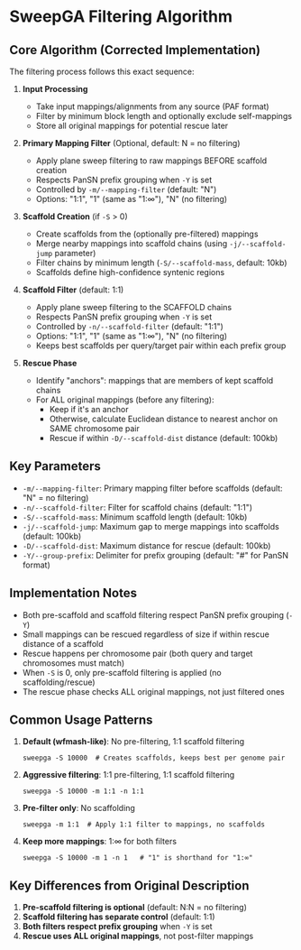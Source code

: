 # SweepGA Filtering Algorithm

## Core Algorithm (Corrected Implementation)

The filtering process follows this exact sequence:

1. **Input Processing**
   - Take input mappings/alignments from any source (PAF format)
   - Filter by minimum block length and optionally exclude self-mappings
   - Store all original mappings for potential rescue later

2. **Primary Mapping Filter** (Optional, default: N = no filtering)
   - Apply plane sweep filtering to raw mappings BEFORE scaffold creation
   - Respects PanSN prefix grouping when `-Y` is set
   - Controlled by `-m/--mapping-filter` (default: "N")
   - Options: "1:1", "1" (same as "1:∞"), "N" (no filtering)

3. **Scaffold Creation** (if `-S` > 0)
   - Create scaffolds from the (optionally pre-filtered) mappings
   - Merge nearby mappings into scaffold chains (using `-j/--scaffold-jump` parameter)
   - Filter chains by minimum length (`-S/--scaffold-mass`, default: 10kb)
   - Scaffolds define high-confidence syntenic regions

4. **Scaffold Filter** (default: 1:1)
   - Apply plane sweep filtering to the SCAFFOLD chains
   - Respects PanSN prefix grouping when `-Y` is set
   - Controlled by `-n/--scaffold-filter` (default: "1:1")
   - Options: "1:1", "1" (same as "1:∞"), "N" (no filtering)
   - Keeps best scaffolds per query/target pair within each prefix group

5. **Rescue Phase**
   - Identify "anchors": mappings that are members of kept scaffold chains
   - For ALL original mappings (before any filtering):
     - Keep if it's an anchor
     - Otherwise, calculate Euclidean distance to nearest anchor on SAME chromosome pair
     - Rescue if within `-D/--scaffold-dist` distance (default: 100kb)

## Key Parameters

- `-m/--mapping-filter`: Primary mapping filter before scaffolds (default: "N" = no filtering)
- `-n/--scaffold-filter`: Filter for scaffold chains (default: "1:1")
- `-S/--scaffold-mass`: Minimum scaffold length (default: 10kb)
- `-j/--scaffold-jump`: Maximum gap to merge mappings into scaffolds (default: 100kb)
- `-D/--scaffold-dist`: Maximum distance for rescue (default: 100kb)
- `-Y/--group-prefix`: Delimiter for prefix grouping (default: "#" for PanSN format)

## Implementation Notes

- Both pre-scaffold and scaffold filtering respect PanSN prefix grouping (`-Y`)
- Small mappings can be rescued regardless of size if within rescue distance of a scaffold
- Rescue happens per chromosome pair (both query and target chromosomes must match)
- When `-S` is 0, only pre-scaffold filtering is applied (no scaffolding/rescue)
- The rescue phase checks ALL original mappings, not just filtered ones

## Common Usage Patterns

1. **Default (wfmash-like)**: No pre-filtering, 1:1 scaffold filtering
   ```
   sweepga -S 10000  # Creates scaffolds, keeps best per genome pair
   ```

2. **Aggressive filtering**: 1:1 pre-filtering, 1:1 scaffold filtering
   ```
   sweepga -S 10000 -m 1:1 -n 1:1
   ```

3. **Pre-filter only**: No scaffolding
   ```
   sweepga -m 1:1  # Apply 1:1 filter to mappings, no scaffolds
   ```

4. **Keep more mappings**: 1:∞ for both filters
   ```
   sweepga -S 10000 -m 1 -n 1   # "1" is shorthand for "1:∞"
   ```

## Key Differences from Original Description

1. **Pre-scaffold filtering is optional** (default: N:N = no filtering)
2. **Scaffold filtering has separate control** (default: 1:1)
3. **Both filters respect prefix grouping** when `-Y` is set
4. **Rescue uses ALL original mappings**, not post-filter mappings